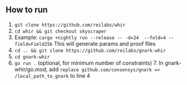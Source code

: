 ## How to run

1. `git clone https://github.com/reilabs/whir`
2. `cd whir && git checkout skyscraper`
3. Example: `cargo +nightly run --release -- -d=24  --fold=4 --field=Field256`
 This will generate params and proof files
4. `cd .. && git clone https://github.com/reilabs/gnark-whir`
5. `cd gnark-whir`
6. `go run .`
(optional, for minimum number of constraints) 7. In gnark-whir/go.mod, add `replace github.com/consensys/gnark => /local_path_to_gnark` to line 4
